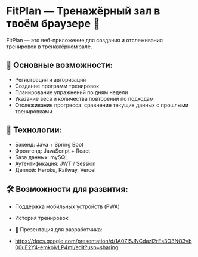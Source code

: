 # FitPlan — Тренажёрный зал в твоём браузере 💪

FitPlan — это веб-приложение для создания и отслеживания тренировок в тренажёрном зале.

## 🚀 Основные возможности:
- Регистрация и авторизация
- Создание программ тренировок
- Планирование упражнений по дням недели
- Указание веса и количества повторений по подходам
- Отслеживание прогресса: сравнение текущих данных с прошлыми тренировками

## 🔧 Технологии:
- Бэкенд: Java + Spring Boot
- Фронтенд: JavaScript + React
- База данных: mySQL
- Аутентификация: JWT / Session
- Деплой: Heroku, Railway, Vercel

## 🛠️ Возможности для развития:
- Поддержка мобильных устройств (PWA)
- История тренировок

- 👀 Презентация для разработчика:
- https://docs.google.com/presentation/d/1A0Zl5JNCdazl2rEs3O3NO3vb00uE2Y4-emkpivLP4mI/edit?usp=sharing
